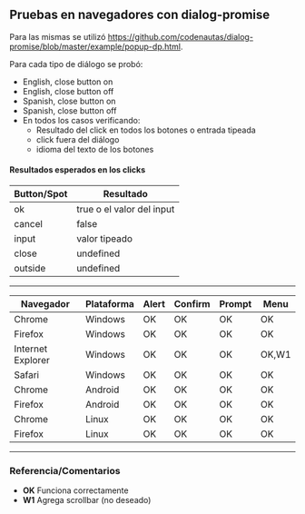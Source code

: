 ## Pruebas en navegadores con dialog-promise

Para las mismas se utilizó https://github.com/codenautas/dialog-promise/blob/master/example/popup-dp.html.

Para cada tipo de diálogo se probó:
  * English, close button on
  * English, close button off
  * Spanish, close button on
  * Spanish, close button off
  * En todos los casos verificando:
    * Resultado del click en todos los botones o entrada tipeada
    * click fuera del diálogo
    * idioma del texto de los botones


#### Resultados esperados en los clicks

Button/Spot | Resultado
----|----
ok | true o el valor del input
cancel | false
input | valor tipeado
close | undefined
outside | undefined

*** 
Navegador | Plataforma | Alert | Confirm | Prompt | Menu
----|----|----|----|---|----
Chrome | Windows | OK | OK | OK | OK
Firefox | Windows | OK | OK | OK | OK
Internet Explorer | Windows | OK | OK | OK | OK,W1 
Safari | Windows | OK | OK | OK | OK
Chrome | Android | OK | OK | OK | OK
Firefox | Android | OK | OK | OK | OK
Chrome | Linux | OK | OK | OK | OK
Firefox | Linux | OK | OK | OK | OK

***
### Referencia/Comentarios
- **OK** Funciona correctamente
- **W1** Agrega scrollbar (no deseado)

